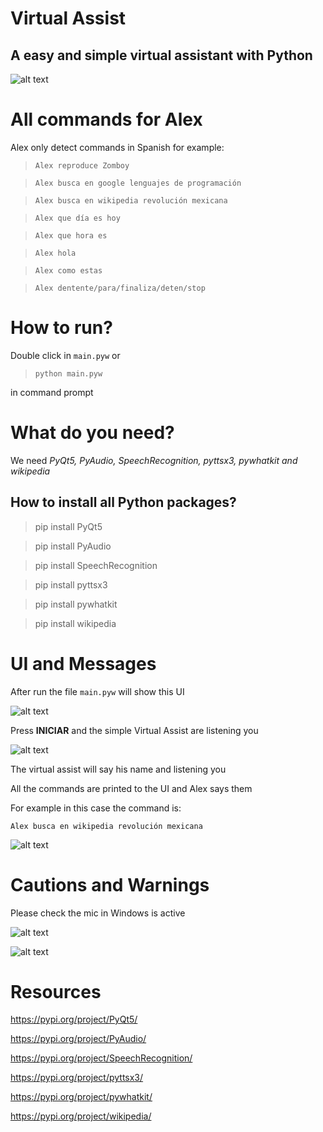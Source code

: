 # Virtual Assist
## A easy and simple virtual assistant with Python
![alt text](doc/images/0.png "Virtual Assist")

# All commands for Alex
Alex only detect commands in Spanish for example:

> `Alex reproduce Zomboy` 

> `Alex busca en google lenguajes de programación`

> `Alex busca en wikipedia revolución mexicana`

> `Alex que día es hoy`

> `Alex que hora es`

> `Alex hola`

> `Alex como estas`

> `Alex dentente/para/finaliza/deten/stop`


# How to run?
Double click in `main.pyw` 
or 
> `python main.pyw` 

in command prompt

# What do you need?
We need _PyQt5, PyAudio, SpeechRecognition, pyttsx3, pywhatkit and wikipedia_

## How to install all Python packages? 
> pip install PyQt5 

> pip install PyAudio

> pip install SpeechRecognition

> pip install pyttsx3

> pip install pywhatkit

> pip install wikipedia

# UI and Messages
After run the file `main.pyw` will show this UI

![alt text](doc/images/0.png "Virtual Assist")

Press **INICIAR** and the simple Virtual Assist are listening you

![alt text](doc/images/1.png "Virtual Assist")

The virtual assist will say his name and listening you

All the commands are printed to the UI and Alex says them 

For example in this case the command is: 

`Alex busca en wikipedia revolución mexicana`

![alt text](doc/images/5.png "Virtual Assist")

# Cautions and Warnings
Please check the mic in Windows is active

![alt text](doc/images/3.png "Virtual Assist")

![alt text](doc/images/4.png "Virtual Assist")


# Resources
https://pypi.org/project/PyQt5/

https://pypi.org/project/PyAudio/

https://pypi.org/project/SpeechRecognition/

https://pypi.org/project/pyttsx3/

https://pypi.org/project/pywhatkit/

https://pypi.org/project/wikipedia/